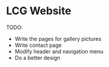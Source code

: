 # LCG Website

TODO:
 - Write the pages for gallery pictures
 - Write contact page
 - Modify header and navigation menu
 - Do a better design
